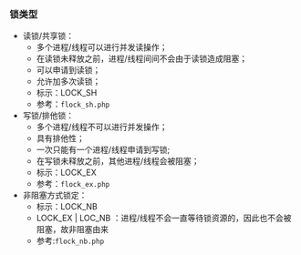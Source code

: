 ### 锁类型
- 读锁/共享锁：
    - 多个进程/线程可以进行并发读操作；
    - 在读锁未释放之前，进程/线程间间不会由于读锁造成阻塞；
    - 可以申请到读锁；
    - 允许加多次读锁；
    - 标示：LOCK_SH
    - 参考：`flock_sh.php`
- 写锁/排他锁：
    - 多个进程/线程不可以进行并发操作；
    - 具有排他性；
    - 一次只能有一个进程/线程申请到写锁;
    - 在写锁未释放之前，其他进程/线程会被阻塞；
    - 标示：LOCK_EX
    - 参考：`flock_ex.php`
- 非阻塞方式锁定：
    - 标示：LOCK_NB
    - LOCK_EX | LOC_NB ：进程/线程不会一直等待锁资源的，因此也不会被阻塞，故非阻塞由来
    - 参考:`flock_nb.php`
